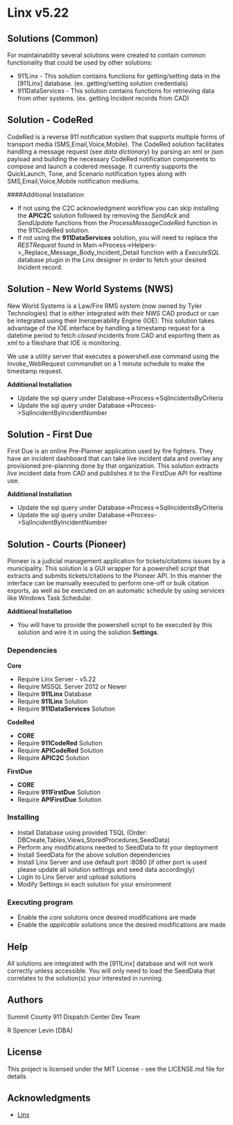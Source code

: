 # Linx v5.22

## Solutions (Common)

For maintainability several solutions were created to contain common functionality that could be used by other solutions:

* 911Linx - This solution contains functions for getting/setting data in the [911Linx] database. (ex. getting/setting solution credentials)
* 911DataServices - This solution contains functions for retrieving data from other systems. (ex. getting Incident records from CAD)

## Solution - CodeRed

CodeRed is a reverse 911 notification system that supports multiple forms of transport media (SMS,Email,Voice,Mobile). The CodeRed solution facilitates handling a message request (see _data dictionary_) by parsing an xml or json payload and building the necessary CodeRed notification components to compose and launch a codered message.
It currently supports the QuickLaunch, Tone, and Scenario notification types along with SMS,Email,Voice,Mobile notification mediums.

####Additional Installation
* If not using the C2C acknowledgment workflow you can skip installing the __APIC2C__ solution followed by removing the _SendAck_ and _SendUpdate_ functions from the _ProcessMessageCodeRed_ function in the 911CodeRed solution.
* If not using the __911DataServices__ solution, you will need to replace the _RESTRequest_ found in Main->Process->Helpers->_Replace_Message_Body_Incident_Detail function with a _ExecuteSQL_ database plugin in the Linx designer in order to fetch your desired Incident record.

## Solution - New World Systems (NWS)

New World Systems is a Law/Fire RMS system (now owned by Tyler Technologies) that is either integrated with their NWS CAD product or can be integrated using their Ineroperability Engine (IOE). This solution takes advantage of the IOE interface by handling a timestamp request for a datetime period to fetch _closed_ incidents from CAD and exporting them as xml to a fileshare that IOE is monitoring.

We use a utility server that executes a powershell.exe command using the Invoke_WebRequest commandlet on a 1 minute schedule to make the timestamp request.

__Additional Installation__
* Update the sql query under Database->Process->SqlIncidentsByCriteria
* Update the sql query under Database->Process->SqlIncidentByIncidentNumber

## Solution - First Due

First Due is an online Pre-Planner application used by fire fighters. They have an incident dashboard that can take live incident data and overlay any provisioned pre-planning done by that organization. This solution extracts _live_ incident data from CAD and publishes it to the FirstDue API for realtime use.

__Additional Installation__
* Update the sql query under Database->Process->SqlIncidentsByCriteria
* Update the sql query under Database->Process->SqlIncidentByIncidentNumber

## Solution - Courts (Pioneer)

Pioneer is a judicial management application for tickets/citations issues by a municipality. This solution is a GUI wrapper for a powershell script that extracts and submits tickets/citations to the Pioneer API. In this manner the interface can be manually executed to perform one-off or bulk citation exports, as well as be executed on an automatic schedule by using services like Windows Task Schedular.

__Additional Installation__
* You will have to provide the powershell script to be executed by this solution and wire it in using the solution __Settings__.

### Dependencies

__Core__
* Require Linx Server - v5.22
* Require MSSQL Server 2012 or Newer
* Require __911Linx__ Database
* Require __911Linx__ Solution
* Require __911DataServices__ Solution

__CodeRed__
* __CORE__
* Require __911CodeRed__ Solution
* Require __APICodeRed__ Solution
* Require __APIC2C__ Solution

__FirstDue__
* __CORE__
* Require __911FirstDue__ Solution
* Require __APIFirstDue__ Solution

### Installing

* Install Database using provided TSQL (Order: DBCreate,Tables,Views,StoredProcedures,SeedData)
* Perform any modifications needed to SeedData to fit your deployment
* Install SeedData for the above solution dependencies
* Install Linx Server and use default port :8080 (if other port is used please update all solution settings and seed data accordingly)
* Login to Linx Server and upload solutions 
* Modify Settings in each solution for your environment

### Executing program

* Enable the _core_ solutons once desired modifications are made
* Enable the _applicable_ solutions once the desired modifications are made

## Help

All solutions are integrated with the [911Linx] database and will not work correctly unless accessible.
You will only need to load the SeedData that correlates to the solution(s) your interested in running.

## Authors

Summit County 911 Dispatch Center Dev Team

R Spencer Levin
[DBA]

## License

This project is licensed under the MIT License - see the LICENSE.md file for details

## Acknowledgments

* [Linx](https://linx.software/)
